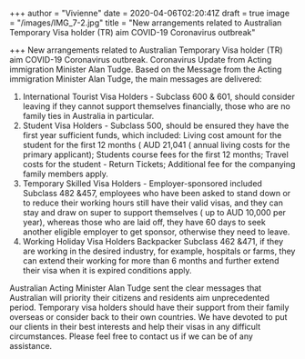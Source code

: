 +++
author = "Vivienne"
date = 2020-04-06T02:20:41Z
draft = true
image = "/images/IMG_7-2.jpg"
title = "New arrangements related to Australian Temporary Visa holder (TR) aim COVID-19 Coronavirus outbreak"

+++
New arrangements related to Australian Temporary Visa holder (TR) aim COVID-19 Coronavirus outbreak. Coronavirus Update from Acting immigration Minister Alan Tudge. Based on the Message from the Acting immigration Minister Alan Tudge, the main messages are delivered:

1. International Tourist Visa Holders - Subclass 600 & 601, should consider leaving if they cannot support themselves financially, those who are no family ties in Australia in particular.
2. Student Visa Holders - Subclass 500, should be ensured they have the first year sufficient funds, which included: Living cost amount for the student for the first 12 months ( AUD 21,041 ( annual living costs for the primary applicant); Students course fees for the first 12 months; Travel costs for the student - Return Tickets; Additional fee for the companying family members apply.
3. Temporary Skilled Visa Holders - Employer-sponsored included Subclass 482 &457, employees who have been asked to stand down or to reduce their working hours still have their valid visas, and they can stay and draw on super to support themselves ( up to AUD 10,000 per year), whereas those who are laid off, they have 60 days to seek another eligible employer to get sponsor, otherwise they need to leave.
4. Working Holiday Visa Holders Backpacker Subclass 462 &471, if they are working in the desired industry, for example, hospitals or farms, they can extend their working for more than 6 months and further extend their visa when it is expired conditions apply.

Australian Acting Minister Alan Tudge sent the clear messages that Australian will priority their citizens and residents aim unprecedented period. Temporary visa holders should have their support from their family overseas or consider back to their own countries. We have devoted to put our clients in their best interests and help their visas in any difficult circumstances. Please feel free to contact us if we can be of any assistance.